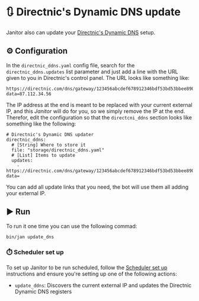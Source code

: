 # 🔃 Directnic's Dynamic DNS update

Janitor also can update your [Directnic's Dynamic DNS](https://directnic.com/knowledge/#/knowledge/article/3726) setup.

## ⚙️ Configuration

In the `directnic_ddns.yaml` config file, search for the `directnic_ddns.updates` list parameter and just add a line with the URL given to you in Directnic's control panel. The URL looks like something like:

```
https://directnic.com/dns/gateway/123456abcdef678912346bdf53bd53bbee890dbf0227053ea877e0382a/?data=87.112.34.56
```

The IP address at the end is meant to be replaced with your current external IP, and this *Janitor* will do for you, so we simply remove the IP at the end.
Therefor, edit the configuration so that the `directcni_ddns` section looks like something like the following:

```
# Directnic's Dynamic DNS updater
directnic_ddns:
  # [String] Where to store it
  file: "storage/directnic_ddns.yaml"
  # [List] Items to update
  updates:
    - https://directnic.com/dns/gateway/123456abcdef678912346bdf53bd53bbee890dbf0227053ea877e0382a/?data=
```

You can add all update links that you need, the bot will use them all adding your external IP.

## ▶️ Run

To run it one time you can use the following commad:
```bash
bin/jan update_dns
```

### ⏱️ Scheduler set up

To set up Janitor to be run scheduled, follow the [Scheduler set up](./scheduler.md) instructions and ensure you're setting up one of the following actions:

- `update_ddns`: Discovers the current external IP and updates the Directnic Dynamic DNS registers